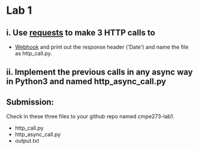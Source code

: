 # Lab 1

## i. Use [requests](http://docs.python-requests.org/en/master/) to make 3 HTTP calls to

- [Webhook](https://webhook.site/) and print out the response header ('Date') and name the file as http_call.py.

## ii. Implement the previous calls in any async way in Python3 and named http_async_call.py 


## Submission:

Check in these three files to your github repo named cmpe273-lab1.

- http_call.py
- http_async_call.py 
- output.txt

